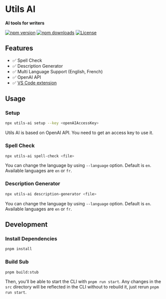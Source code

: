 # Utils AI

**AI tools for writers**

[![npm version][npm-version-src]][npm-version-href]
[![npm downloads][npm-downloads-src]][npm-downloads-href]
[![License][license-src]][license-href]

## Features

- ✅ Spell Check
- ✅ Description Generator
- ✅ Multi Language Support (English, French)
- ✅ OpenAI API
- ✅ [VS Code extension](https://marketplace.visualstudio.com/items?itemName=barbapapazes.utils-ai-vscode)

## Usage

### Setup

```bash
npx utils-ai setup --key <openAIAccessKey>
```

Utils AI is based on OpenAI API. You need to get an access key to use it.

### Spell Check

```bash
npx utils-ai spell-check <file>
```

You can change the language by using `--language` option. Default is `en`. Available languages are `en` or `fr`.

### Description Generator

```bash
npx utils-ai description-generator <file>
```

You can change the language by using `--language` option. Default is `en`. Available languages are `en` or `fr`.

## Development

### Install Dependencies

```bash
pnpm install
```

### Build Sub

```bash
pnpm build:stub
```

Then, you'll be able to start the CLI with `pnpm run start`. Any changes in the `src` directory will be reflected in the CLI without to rebuild it, just rerun `pnpm run start`.

<!-- Badges -->

[npm-version-src]: https://img.shields.io/npm/v/utils-ai/latest.svg?style=flat&colorA=18181B&colorB=38bdf8
[npm-version-href]: https://npmjs.com/package/utils-ai

[npm-downloads-src]: https://img.shields.io/npm/dm/utils-ai.svg?style=flat&colorA=18181B&colorB=38bdf8
[npm-downloads-href]: https://npmjs.com/package/utils-ai

[license-src]: https://img.shields.io/npm/l/utils-ai.svg?style=flat&colorA=18181B&colorB=38bdf8
[license-href]: https://npmjs.com/package/utils-ai
